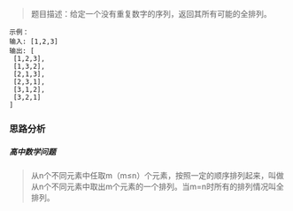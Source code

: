 > 题目描述：给定一个没有重复数字的序列，返回其所有可能的全排列。

```
示例：   
输入: [1,2,3]
输出: [
 [1,2,3],
 [1,3,2],
 [2,1,3],
 [2,3,1],
 [3,1,2],
 [3,2,1]
]
```
### 思路分析

 ##### 高中数学问题

> 从n个不同元素中任取m（m≤n）个元素，按照一定的顺序排列起来，叫做从n个不同元素中取出m个元素的一个排列。当m=n时所有的排列情况叫全排列。